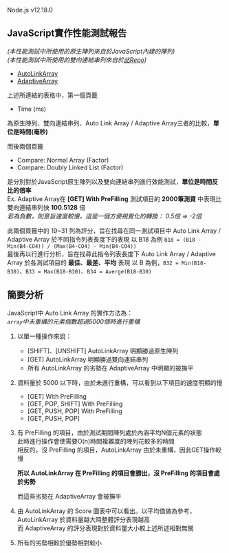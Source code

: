 Node.js v12.18.0  

JavaScript實作性能測試報告
---
*(本性能測試中所使用的原生陣列來自於JavaScript內建的陣列)*  
*(本性能測試中所使用的雙向連結串列來自於[此Repo](https://github.com/jasonsjones/doubly-linked-list))*  

- [AutoLinkArray](https://docs.google.com/spreadsheets/d/1BD9gHeoGC48EA0i1AbdahxI_zEBVmSjZAeOJUYpxKP4/edit?usp=sharing)
- [AdaptiveArray](https://docs.google.com/spreadsheets/d/1z5rMht8dqc3bMp_eS2LW20jr-XR3ADW8Iw7a85ZbWk0/edit?usp=sharing)

上述所連結的表格中，第一個頁籤
- Time (ms)

為原生陣列、雙向連結串列、Auto Link Array / Adaptive Array三者的比較，**單位是時間(毫秒)**  

而後兩個頁籤  
- Compare: Normal Array (Factor)
- Compare: Doubly Linked List (Factor)

是分別對於JavaScript原生陣列以及雙向連結串列進行效能測試，**單位是時間反比的倍率**  
Ex. Adaptive Array在 **[GET] With PreFilling** 測試項目的 **2000筆測資** 中表現比雙向連結串列快 **100.5128** 倍  
*若為負數，則意旨速度較慢，這是一個方便視覺化的轉換： 0.5倍 => -2倍*  
  
此兩個頁籤中的 19\~31 列為評分，旨在找尋在同一測試項目中 Auto Link Array / Adaptive Array 於不同指令列表長度下的表現
以 B18 為例 `B18 = (B18 - Min(B4-CO4)) / (Max(B4-CO4) - Min(B4-CO4))`  
最後再以行進行分析，旨在找尋此指令列表長度下 Auto Link Array / Adaptive Array 於各測試項目的 **最佳、最差、平均** 表現
以 B 為例，`B32 = Min(B18-B30)`、`B33 = Max(B18-B30)`、`B34 = Averge(B18-B30)`

簡要分析
---

JavaScript中 Auto Link Array 的實作方法為：  
*`array`中未重構的元素個數超過5000個時進行重構*  

1. 以單一種操作來說：  
	- [SHIFT]、[UNSHIFT] AutoLinkArray 明顯勝過原生陣列
	- [GET] AutoLinkArray 明顯勝過雙向連結串列
	- 所有 AutoLinkArray 的劣勢在 AdaptiveArray 中明顯的被撫平

2. 資料量於 5000 以下時，由於未進行重構，可以看到以下項目的速度明顯的慢  
	- [GET] With PreFilling
	- [GET, POP, SHIFT] With PreFilling
	- [GET, PUSH, POP] With PreFilling
	- [GET, PUSH, POP]

3. 有 PreFilling 的項目，由於測試期間陣列處於內涵平均N個元素的狀態  
	此時進行操作會使需要O(n)時間複雜度的陣列花較多的時間  
	相反的，沒 PreFilling 的項目，AutoLinkArray 由於未重構，因此GET操作較慢  

	**所以 AutoLinkArray 在 PreFilling 的項目會勝出，沒 PreFilling 的項目會處於劣勢**  

	而這些劣勢在 AdaptiveArray 會被撫平  

4. 由 AutoLinkArray 的 Score 圖表中可以看出。以平均值做為參考，AutoLinkArray 於資料量越大時整體評分表現越高  
	而 AdaptiveArray 的評分表現對於資料量大小較上述所述相對無關  

5. 所有的劣勢相較於優勢相對較小